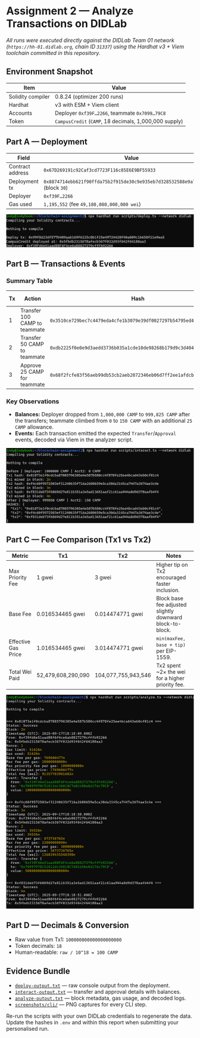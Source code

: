 # Assignment 2 — Analyze Transactions on DIDLab

_All runs were executed directly against the DIDLab Team 01 network (`https://hh-01.didlab.org`, chain
ID `31337`) using the Hardhat v3 + Viem toolchain committed in this repository._

## Environment Snapshot

| Item | Value |
| --- | --- |
| Solidity compiler | 0.8.24 (optimizer 200 runs) |
| Hardhat | v3 with ESM + Viem client |
| Accounts | Deployer `0xf39F…2266`, teammate `0x7099…79C8` |
| Token | `CampusCredit` (`CAMP`, 18 decimals, 1,000,000 supply) |

## Part A — Deployment

| Field | Value |
| --- | --- |
| Contract address | `0x67D269191c92Caf3cd7723F116c85E6E9BF55933` |
| Deployment tx | `0x8874714ebb621f90ffda75b2f915de30c9e935eb7d328532588e9a732c338f17` (block `30`) |
| Deployer | `0xf39F…2266` |
| Gas used | `1,195,552` (fee `49,180,080,000,000 wei`) |

![Hardhat deploy script output](screenshots/cli/deploy-network.png)

## Part B — Transactions & Events

### Summary Table

| Tx | Action | Hash | Block (UTC) | Gas Used | Effective Price | Total Fee |
| --- | --- | --- | --- | --- | --- | --- |
| 1 | Transfer 100 CAMP to teammate | `0x3510ce729bec7c4479eda4cfe1b3079e39df0027297b54795ed460d71394adec` | `31` (`2025-09-21T16:05:41Z`) | `51,626` | `1.016534465 gwei` | `52,479,608,290,090 wei` |
| 2 | Transfer 50 CAMP to teammate | `0xdb2225f0e0e9d3aedd3736b035a1cde10de98268b179d9c3d404205b621d2a97` | `32` (`2025-09-21T16:05:42Z`) | `34,526` | `3.014474771 gwei` | `104,077,755,943,546 wei` |
| 3 | Approve 25 CAMP for teammate | `0x68f2fcfe83f56aeb99db53cb2aeb2072346eb06d7ff2ee1afdcb9447579866f8` | `33` (`2025-09-21T16:05:43Z`) | `46,379` | `2.012669590 gwei` | `93,345,602,914,610 wei` |

### Key Observations

- **Balances:** Deployer dropped from `1,000,000 CAMP` to `999,825 CAMP` after the transfers; teammate
  climbed from `0` to `150 CAMP` with an additional `25 CAMP` allowance.
- **Events:** Each transaction emitted the expected `Transfer`/`Approval` events, decoded via Viem in
  the analyzer script.

![Transfer and approval script output](screenshots/cli/interact-network.png)

## Part C — Fee Comparison (Tx1 vs Tx2)

| Metric | Tx1 | Tx2 | Notes |
| --- | --- | --- | --- |
| Max Priority Fee | 1 gwei | 3 gwei | Higher tip on Tx2 encouraged faster inclusion. |
| Base Fee | 0.016534465 gwei | 0.014474771 gwei | Block base fee adjusted slightly downward block-to-block. |
| Effective Gas Price | 1.016534465 gwei | 3.014474771 gwei | `min(maxFee, base + tip)` per EIP-1559. |
| Total Wei Paid | 52,479,608,290,090 | 104,077,755,943,546 | Tx2 spent ~2× the wei for a higher priority fee. |

![Analyzer decoding gas metrics](screenshots/cli/analyze-network.png)

## Part D — Decimals & Conversion

- Raw value from Tx1: `100000000000000000000`
- Token decimals: `18`
- Human-readable: `raw / 10^18 = 100 CAMP`

## Evidence Bundle

- [`deploy-output.txt`](./deploy-output.txt) — raw console output from the deployment.
- [`interact-output.txt`](./interact-output.txt) — transfer and approval details with balances.
- [`analyze-output.txt`](./analyze-output.txt) — block metadata, gas usage, and decoded logs.
- [`screenshots/cli/`](./screenshots/cli/) — PNG captures for every CLI step.

Re-run the scripts with your own DIDLab credentials to regenerate the data. Update the hashes in
`.env` and within this report when submitting your personalised run.
